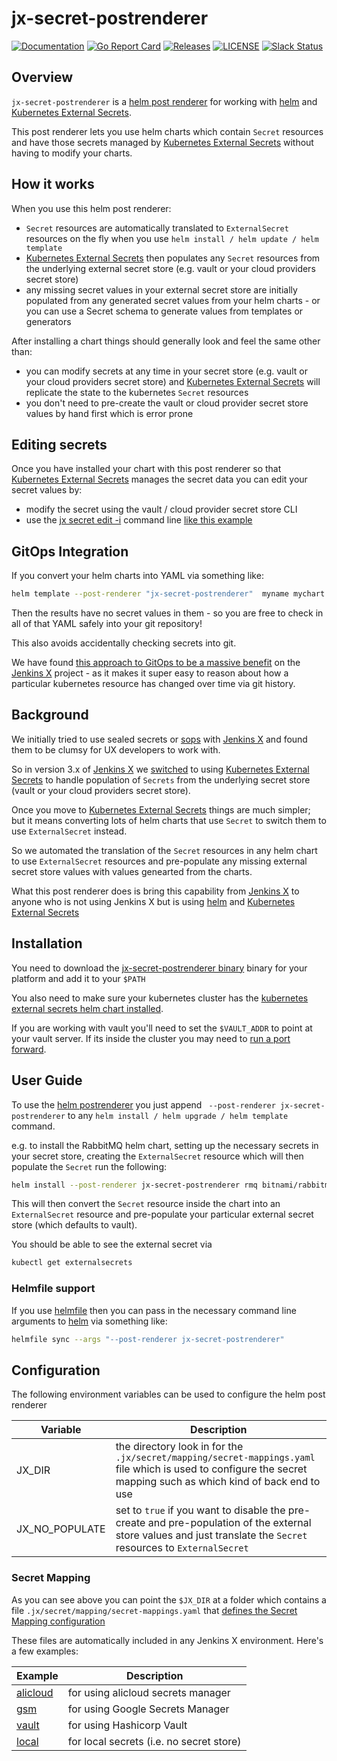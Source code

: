 # jx-secret-postrenderer

[![Documentation](https://godoc.org/github.com/jenkins-x-plugins/jx-secret-postrenderer?status.svg)](https://pkg.go.dev/mod/github.com/jenkins-x-plugins/jx-secret-postrenderer)
[![Go Report Card](https://goreportcard.com/badge/github.com/jenkins-x-plugins/jx-secret-postrenderer)](https://goreportcard.com/report/github.com/jenkins-x-plugins/jx-secret-postrenderer)
[![Releases](https://img.shields.io/github/release-pre/jenkins-x-plugins/jx-secret-postrenderer.svg)](https://github.com/jenkins-x-plugins/jx-secret-postrenderer/releases)
[![LICENSE](https://img.shields.io/github/license/jenkins-x-plugins/jx-secret-postrenderer.svg)](https://github.com/jenkins-x-plugins/jx-secret-postrenderer/blob/master/LICENSE)
[![Slack Status](https://img.shields.io/badge/slack-join_chat-white.svg?logo=slack&style=social)](https://slack.k8s.io/)
    
## Overview

`jx-secret-postrenderer` is a [helm post renderer](https://helm.sh/docs/topics/advanced/#post-rendering) for working with [helm](https://helm.sh/) and [Kubernetes External Secrets](https://github.com/external-secrets/kubernetes-external-secrets).

This post renderer lets you use helm charts which contain `Secret` resources and have those secrets managed by [Kubernetes External Secrets](https://github.com/godaddy/kubernetes-external-secrets) without having to modify your charts.

## How it works

When you use this helm post renderer:

* `Secret` resources are automatically translated to `ExternalSecret` resources on the fly when you use `helm install / helm update / helm template`
*  [Kubernetes External Secrets](https://github.com/godaddy/kubernetes-external-secrets) then populates any `Secret` resources from the underlying external secret store (e.g. vault or your cloud providers secret store)
* any missing secret values in your external secret store are initially populated from any generated secret values from your helm charts - or you can use a Secret schema to generate values from templates or generators

After installing a chart things should generally look and feel the same other than:

* you can modify secrets at any time in your secret store (e.g. vault or your cloud providers secret store) and [Kubernetes External Secrets](https://github.com/godaddy/kubernetes-external-secrets) will replicate the state to the kubernetes `Secret` resources
* you don't need to pre-create the vault or cloud provider secret store values by hand first which is error prone
    

## Editing secrets

Once you have installed your chart with this post renderer so that [Kubernetes External Secrets](https://github.com/godaddy/kubernetes-external-secrets) manages the secret data you can edit your secret values by:

* modify the secret using the vault / cloud provider secret store CLI
* use the [jx secret edit -i](https://jenkins-x.io/v3/develop/reference/jx/secret/edit/) command line [like this example](https://jenkins-x.io/v3/admin/setup/secrets/#edit-secrets)
  

## GitOps Integration
                                                                     
If you convert your helm charts into YAML via something like:

```bash 
helm template --post-renderer "jx-secret-postrenderer"  myname mychart
```

Then the results have no secret values in them - so you are free to check in all of that YAML safely into your git repository! 

This also avoids accidentally checking secrets into git.

We have found [this approach to GitOps to be a massive benefit](https://jenkins-x.io/v3/develop/faq/general/#why-does-jenkins-x-use-helmfile-template) on the [Jenkins X](https://jenkins-x.io/) project - as it makes it super easy to reason about how a particular kubernetes resource has changed over time via git history.


## Background

We initially tried to use sealed secrets or [sops](https://github.com/mozilla/sops) with [Jenkins X](https://jenkins-x.io/) and found them to be clumsy for UX developers to work with.

So in version 3.x of [Jenkins X](https://jenkins-x.io/) we [switched](https://jenkins-x.io/v3/admin/setup/secrets/) to using [Kubernetes External Secrets](https://github.com/godaddy/kubernetes-external-secrets) to handle population of `Secrets` from the underlying secret store (vault or your cloud providers secret store).

Once you move to [Kubernetes External Secrets](https://github.com/godaddy/kubernetes-external-secrets) things are much simpler; but it means converting lots of helm charts that use `Secret` to switch them to use `ExternalSecret` instead.

So we automated the translation of the `Secret` resources in any helm chart to use `ExternalSecret` resources and pre-populate any missing external secret store values with values genearted from the charts.

What this post renderer does is bring this capability from [Jenkins X](https://jenkins-x.io/) to anyone who is not using Jenkins X but is using [helm](https://helm.sh/) and [Kubernetes External Secrets](https://github.com/godaddy/kubernetes-external-secrets)



## Installation

You need to download the [jx-secret-postrenderer binary](https://github.com/jenkins-x-plugins/jx-secret-postrenderer/releases) binary for your platform and add it to your `$PATH`

You also need to make sure your kubernetes cluster has the [kubernetes external secrets helm chart installed](https://github.com/external-secrets/kubernetes-external-secrets#install-with-helm).
 
If you are working with vault you'll need to set the `$VAULT_ADDR` to point at your vault server. If its inside the cluster you may need to [run a port forward](https://jenkins-x.io/v3/admin/setup/secrets/vault/#using-vault).
 

## User Guide

To use the [helm postrenderer](https://helm.sh/docs/topics/advanced/#post-rendering) you just append ` --post-renderer jx-secret-postrenderer` to any `helm install / helm upgrade / helm template` command.

e.g. to install the RabbitMQ helm chart, setting up the necessary secrets in your secret store, creating the `ExternalSecret` resource which will then populate the `Secret` run the following:

```bash 
helm install --post-renderer jx-secret-postrenderer rmq bitnami/rabbitmq
```

This will then convert the `Secret` resource inside the chart into an `ExternalSecret` resource and pre-populate your particular external secret store (which defaults to vault).

You should be able to see the external secret via 

```bash 
kubectl get externalsecrets 
```

### Helmfile support

If you use [helmfile](https://github.com/roboll/helmfile) then you can pass in the necessary command line arguments to [helm](https://helm.sh/) via something like:


```bash 
helmfile sync --args "--post-renderer jx-secret-postrenderer"
```


## Configuration
 
The following environment variables can be used to configure the helm post renderer

| Variable | Description |
| --- | --- |
| JX_DIR | the directory look in for the `.jx/secret/mapping/secret-mappings.yaml` file which is used to configure the secret mapping such as which kind of back end to use |
| JX_NO_POPULATE | set to `true` if you want to disable the pre-create and pre-population of the external store values and just translate the `Secret` resources to `ExternalSecret` |
             

### Secret Mapping

As you can see above you can point the `$JX_DIR` at a folder which contains a file `.jx/secret/mapping/secret-mappings.yaml` that [defines the Secret Mapping configuration](https://github.com/jenkins-x-plugins/jx-secret/blob/main/docs/mapping.md#secret.jenkins-x.io/v1alpha1.SecretMapping)

These files are automatically included in any Jenkins X environment. Here's a few examples:

| Example | Description |
| --- | --- |
| [alicloud](https://github.com/jx3-gitops-repositories/jx3-alicloud/blob/main/.jx/secret/mapping/secret-mappings.yaml) | for using alicloud secrets manager |
| [gsm](https://github.com/jx3-gitops-repositories/jx3-gke-gsm/blob/main/.jx/secret/mapping/secret-mappings.yaml) | for using Google Secrets Manager
| [vault](https://github.com/jx3-gitops-repositories/jx3-gke-vault/blob/main/.jx/secret/mapping/secret-mappings.yaml) | for using Hashicorp Vault |
| [local](https://github.com/jx3-gitops-repositories/jx3-kubernetes/blob/main/.jx/secret/mapping/secret-mappings.yaml) | for local secrets (i.e. no secret store) | 
